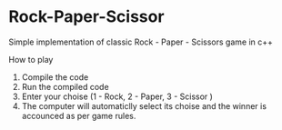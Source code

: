 # Rock-Paper-Scissor
Simple implementation of classic Rock - Paper - Scissors game in c++

How to play
1. Compile the code
2. Run the compiled code
3. Enter your choise (1 - Rock, 2 - Paper, 3 - Scissor )
4. The computer will automaticlly select its choise and the winner is accounced as per game rules.
